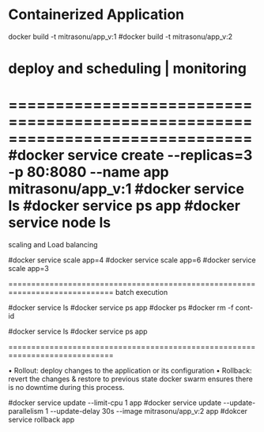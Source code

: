 # Containerized Application  
docker build -t mitrasonu/app_v:1
#docker build -t mitrasonu/app_v:2

# deploy and scheduling | monitoring
==============================================================================
#docker service create --replicas=3 -p 80:8080 --name app mitrasonu/app_v:1
#docker service ls
#docker service ps app
#docker service node ls
==============================================================================

scaling and Load balancing

#docker service scale app=4
#docker service scale app=6
#docker service scale app=3


=============================================================================
batch execution

#docker service ls
#docker service ps app
#docker ps
#docker rm -f cont-id

#docker service ls
#docker service ps app

=============================================================================

• Rollout: deploy changes to the application or its configuration
• Rollback: revert the changes & restore to previous state
	docker swarm ensures there is no downtime during this process.

#docker service update --limit-cpu 1 app
#docker service update  --update-parallelism 1 --update-delay 30s --image mitrasonu/app_v:2  app
#dokcer service rollback app
